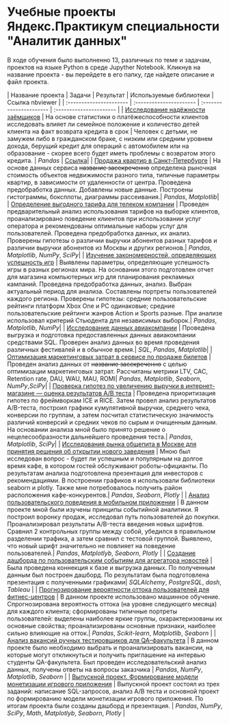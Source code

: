 # Учебные проекты Яндекс.Практикум специальности "Аналитик данных"

В ходе обучения было выполненно 13, различных по теме и задачам, проектов на языке Python в среде Jupyther Notebook. Кликнув на название проекта - вы перейдете в его папку, где найдете описание и файл проекта.

| Название проекта | Задачи | Результат | Используемые библиотеки | Ссылка nbviewer | 
| :---------------------- | :---------------------- | :---------------------- | :---------------------- |
| [Исследование надёжности заёмщиков](borrowers_research_project) | На основе статистики о платёжеспособности клиентов исследовать влияет ли семейное положение и количество детей клиента на факт возврата кредита в срок | Человек с детьми, не замужем либо в гражданском браке, с низким или средним уровнем дохода, берущий кредит для операций с автомобилем или на образование - скорее всего будет иметь проблемы с возвратом этого кредита. | *Pandas* | [Ссылка](https://nbviewer.jupyter.org/github/WeaverNickson/yandex-praktikum-projects/blob/master/borrowers_research_project/borrowers_research_project.ipynb)|
| [Продажа квартир в Санкт-Петербурге](real_estate_market_analysis) | На основе данных сервиса ~~название засекреченно~~ определена рыночная стоимость объектов недвижимости разного типа, типичные параметры квартир, в зависимости от удаленности от центра. Проведена предобработка данных. Добавлены новые данные. Построены гистограммы, боксплоты, диаграммы рассеивания.| *Pandas*, *Matplotlib*|
| [Определение выгодного тарифа для телеком компании](telecom_profitable_tariff_determenation) | Проведен предварительный анализ использования тарифов на выборке клиентов, проанализировано поведение клиентов при использовании услуг оператора и рекомендованы оптимальные наборы услуг для пользователей. Проведена предобработка данных, их анализ. Проверены гипотезы о различии выручки абонентов разных тарифов и различии выручки абонентов из Москвы и других регионов.| *Pandas*, *Matplotlib*, *NumPy*, *SciPy*|
| [Изучение закономерностей, определяющих успешность игр](game_market_success_analysis) | Выявлены параметры, определяющие успешность игры в разных регионах мира. На основании этого подготовлен отчет для магазина компьютерных игр для планирования рекламных кампаний. Проведена предобработка данных, анализ. Выбран актуальный период для анализа. Составлены портреты пользователей каждого региона. Проверены гипотезы: средние пользовательские рейтинги платформ Xbox One и PC одинаковые; средние пользовательские рейтинги жанров Action и Sports разные. При анализе использовал критерий Стьюдента для независимых выборок.| *Pandas*, *Matplotlib*, *NumPy*|
| [Исследование данных авиакомпании](airline_data_analysis) | Проведена выгрузка и подготовка предоставленных данных авиакомпании средствами SQL. Проверен анализ данных во время проведения различных фестивалей и в обычное время.| *SQL*, *Pandas*, *Matplotlib*|
| [Оптимизация маркетинговых затрат в сервисе по продаже билетов](marketing_costs_optimization) | Проведен анализ данных от ~~название засекреченно~~ с целью оптимизации маркетинговых затрат. Рассчитаны метрики LTV, CAC, Retention rate, DAU, WAU, MAU, ROMI| *Pandas*, *Matplotlib*, *Seaborn*, *NumPy*,*SciPy*|
| [Проверка гипотез по увеличению выручки в интернет-магазине — оценка результатов A/B теста](internet_market_hypotesis_check) | Проведена приоритизация гипотез по фреймворкам ICE и RICE. Затем провел анализ результатов A/B-теста, построил графики кумулятивной выручки, среднего чека, конверсии по группам, а затем посчитал статистическую значимость различий конверсий и средних чеков по сырым и очищенным данным. На основании анализа мной было принято решение о нецелесообразности дальнейшего проведения теста.| *Pandas*, *Matplotlib*, *SciPy*|
| [Исследования рынка общепита в Москве для принятия решения об открытии нового заведения](catering_market_analysis) | Мною был исследован вопрос - будет ли успешным и популярным на долгое время кафе, в котором гостей обслуживают роботы-официанты. По результатам анализа подготовлена презентация для инвесторов с рекомендациями. В построении графиков я использовали библиотеки seaborn и plotly. Также мне потребовалось получить район расположения кафе-конкурентов.| *Pandas*, *Seaborn*, *Plotly* |
| [Анализ пользовательского поведения в мобильном приложении](mobile_app_user_behavior_analysis) | В данном проекте мной были изучены принципы событийной аналитики. Я построил воронку продаж, исследовал путь пользователей до покупки. Проанализировал результаты A/B-теста введения новых шрифтов. Сравнил 2 контрольных группы между собой, убедился в правильном разделении трафика, а затем сравнил с тестовой группой. Выявлено, что новый шрифт значительно не повлияет на поведение пользователей.| *Pandas*, *Matplotlyb*, *Seaborn*, *Plotly* |
| [Создание дашборда по пользовательским событиям для агрегатора новостей](user_events_dashboard) | Была проведена коннекция к базе и выгрузка данных. По полученным данным был построен дашборд. По результатам была подготовлена презентация с полученными графиками| *SQLAlchemy*, *PostgreSQL*, *dash*, *Tableau* |
| [Прогнозирование вероятности оттока пользователей для фитнес-центров](user_churn_forecasting) | В данном проекте использовано машинное обучение. Спрогнозирована вероятность оттока (на уровне следующего месяца) для каждого клиента; сформированы типичные портреты пользователей: выделены наиболее яркие группы, охарактеризованы их основные свойства; проанализированы основные признаки, наиболее сильно влияющие на отток.| *Pandas*, *Scikit-learn*, *Matplotlib*, *Seaborn* |
| [Анализ вакансий ручных тестировщиков для QA–факультета](qa_vacancy_analysis) | В данном проекте было необходимо выбрать и проанализировать вакансии, на которые могут откликнуться и получить приглашение на интервью студенты QA-факультета. Был проведен исследовательский анализ данных, получены ответы на вопросы заказчика  | *Pandas*, *NumPy*, *Matplotlib*, *Seaborn* |
| [Выпускной проект. Формирование модели монетизации игрового приложения](game_app_monetization_diploma) | Выпускной проект состоял из трех заданий: написание SQL-запросов, анализ A/B теста и основной проект по формированию модели монетизации игрового приложения. По итогам проекта были созданы дашборд и презентация. | *Pandas*, *NumPy*, *SciPy*, *Math*, *Matplotlyb*, *Seaborn*, *Plotly* |
